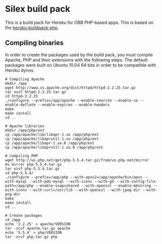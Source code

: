 Silex build pack
========================

This is a build pack for Heroku for OBB PHP-based apps. This is based on the [heroku-buildpack-php](https://github.com/heroku/heroku-buildpack-php).


Compiling binaries
------------------

In order to create the packages used by the build pack, you must compile Apache, PHP and their extensions with the following steps. The default packages were built on Ubuntu 10.04 64 bits in order to be compatible with Heroku dynos.

    # Compiling Apache
    mkdir /app
    wget http://www.us.apache.org/dist/httpd/httpd-2.2.25.tar.gz
    tar xvzf httpd-2.2.25.tar.gz
    cd httpd-2.2.25
    ./configure --prefix=/app/apache --enable-rewrite --enable-so --enable-deflate --enable-expires --enable-headers
    make
    make install
    cd ..

    # Apache libraries
    mkdir /app/php/ext
    cp /app/apache/lib/libapr-1.so /app/php/ext
    cp /app/apache/libaprutil-1.so /app/php/ext
    cp /app/apache/libapr-1.so.0 /app/php/ext
    cp /app/apache/libaprutil-1.so.0 /app/php/ext

    # Compiling PHP
    wget http://us.php.net/get/php-5.5.4.tar.gz/from/us.php.net/mirror
    mv mirror php-5.5.4.tar.gz
    tar xzvf php-5.5.4.tar.gz
    cd php-5.5.4/
    ./configure --prefix=/app/php --with-apxs2=/app/apache/bin/apxs --with-mysql --with-pdo-mysql --with-iconv --with-gd --with-config-file-path=/app/php --enable-soap=shared --with-openssl --enable-mbstring --with-iconv --with-curl=/usr/lib --with-openssl --with-jpeg-dir --with-png-dir
    make
    make install
    cd ..

    # Create packages
    cd /app
    echo '2.2.25' > apache/VERSION
    tar -zcvf apache.tar.gz apache
    echo '5.5.4' > php/VERSION
    tar -zcvf php.tar.gz php


